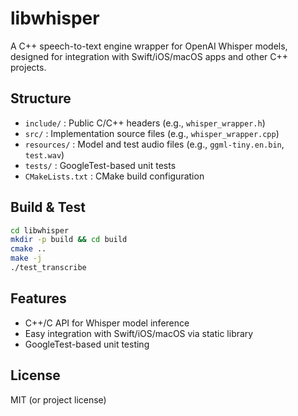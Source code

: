 # libwhisper

A C++ speech-to-text engine wrapper for OpenAI Whisper models, designed for integration with Swift/iOS/macOS apps and other C++ projects.

## Structure

- `include/` : Public C/C++ headers (e.g., `whisper_wrapper.h`)
- `src/`     : Implementation source files (e.g., `whisper_wrapper.cpp`)
- `resources/` : Model and test audio files (e.g., `ggml-tiny.en.bin`, `test.wav`)
- `tests/`   : GoogleTest-based unit tests
- `CMakeLists.txt` : CMake build configuration

## Build & Test

```sh
cd libwhisper
mkdir -p build && cd build
cmake ..
make -j
./test_transcribe
```

## Features
- C++/C API for Whisper model inference
- Easy integration with Swift/iOS/macOS via static library
- GoogleTest-based unit testing

## License
MIT (or project license) 